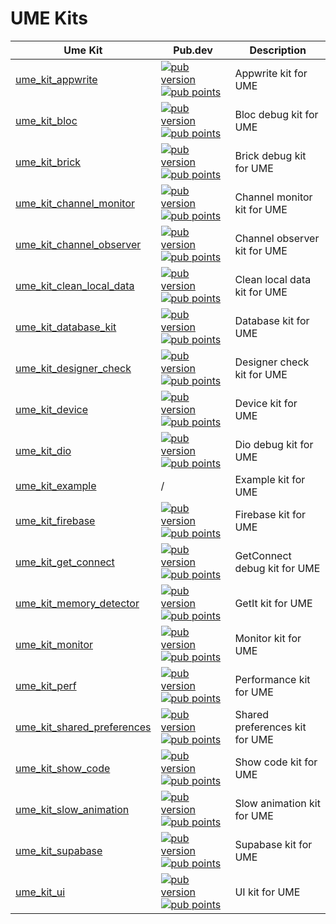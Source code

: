 # UME Kits

| Ume Kit                                                             | Pub.dev                                                                                                                                                                                                                                                                   | Description                    |
| ------------------------------------------------------------------- | ------------------------------------------------------------------------------------------------------------------------------------------------------------------------------------------------------------------------------------------------------------------------- | ------------------------------ |
| [ume_kit_appwrite](./packages/ume_kit_appwrite)                     | [![pub version](https://img.shields.io/pub/v/ume_kit_appwrite.svg)](https://pub.dev/packages/ume_kit_appwrite) [![pub points](https://img.shields.io/pub/points/ume_kit_appwrite.svg)](https://pub.dev/packages/ume_kit_appwrite)                                         | Appwrite kit for UME           |
| [ume_kit_bloc](./packages/ume_kit_bloc)                             | [![pub version](https://img.shields.io/pub/v/ume_kit_bloc.svg)](https://pub.dev/packages/ume_kit_bloc) [![pub points](https://img.shields.io/pub/points/ume_kit_bloc.svg)](https://pub.dev/packages/ume_kit_bloc)                                                         | Bloc debug kit for UME         |
| [ume_kit_brick](./packages/ume_kit_brick)                           | [![pub version](https://img.shields.io/pub/v/ume_kit_brick.svg)](https://pub.dev/packages/ume_kit_brick) [![pub points](https://img.shields.io/pub/points/ume_kit_brick.svg)](https://pub.dev/packages/ume_kit_brick)                                                     | Brick debug kit for UME        |
| [ume_kit_channel_monitor](./packages/ume_kit_channel_monitor)       | [![pub version](https://img.shields.io/pub/v/ume_kit_channel_monitor.svg)](https://pub.dev/packages/ume_kit_channel_monitor) [![pub points](https://img.shields.io/pub/points/ume_kit_channel_monitor.svg)](https://pub.dev/packages/ume_kit_channel_monitor)             | Channel monitor kit for UME    |
| [ume_kit_channel_observer](./packages/ume_kit_channel_observer)     | [![pub version](https://img.shields.io/pub/v/ume_kit_channel_observer.svg)](https://pub.dev/packages/ume_kit_channel_observer) [![pub points](https://img.shields.io/pub/points/ume_kit_channel_observer.svg)](https://pub.dev/packages/ume_kit_channel_observer)         | Channel observer kit for UME   |
| [ume_kit_clean_local_data](./packages/ume_kit_clean_local_data)     | [![pub version](https://img.shields.io/pub/v/ume_kit_clean_local_data.svg)](https://pub.dev/packages/ume_kit_clean_local_data) [![pub points](https://img.shields.io/pub/points/ume_kit_clean_local_data.svg)](https://pub.dev/packages/ume_kit_clean_local_data)         | Clean local data kit for UME   |
| [ume_kit_database_kit](./packages/ume_kit_database_kit)             | [![pub version](https://img.shields.io/pub/v/ume_kit_database_kit.svg)](https://pub.dev/packages/ume_kit_database_kit) [![pub points](https://img.shields.io/pub/points/ume_kit_database_kit.svg)](https://pub.dev/packages/ume_kit_database_kit)                         | Database kit for UME           |
| [ume_kit_designer_check](./packages/ume_kit_designer_check)         | [![pub version](https://img.shields.io/pub/v/ume_kit_designer_check.svg)](https://pub.dev/packages/ume_kit_designer_check) [![pub points](https://img.shields.io/pub/points/ume_kit_designer_check.svg)](https://pub.dev/packages/ume_kit_designer_check)                 | Designer check kit for UME     |
| [ume_kit_device](./packages/ume_kit_device)                         | [![pub version](https://img.shields.io/pub/v/ume_kit_device.svg)](https://pub.dev/packages/ume_kit_device) [![pub points](https://img.shields.io/pub/points/ume_kit_device.svg)](https://pub.dev/packages/ume_kit_device)                                                 | Device kit for UME             |
| [ume_kit_dio](./packages/ume_kit_dio)                               | [![pub version](https://img.shields.io/pub/v/ume_kit_dio.svg)](https://pub.dev/packages/ume_kit_dio) [![pub points](https://img.shields.io/pub/points/ume_kit_dio.svg)](https://pub.dev/packages/ume_kit_dio)                                                             | Dio debug kit for UME          |
| [ume_kit_example](./packages/ume_kit_example)                       | /                                                                                                                                                                                                                                                                         | Example kit for UME            |
| [ume_kit_firebase](./packages/ume_kit_firebase)                     | [![pub version](https://img.shields.io/pub/v/ume_kit_firebase.svg)](https://pub.dev/packages/ume_kit_firebase) [![pub points](https://img.shields.io/pub/points/ume_kit_firebase.svg)](https://pub.dev/packages/ume_kit_firebase)                                         | Firebase kit for UME           |
| [ume_kit_get_connect](./packages/ume_kit_get_connect)               | [![pub version](https://img.shields.io/pub/v/ume_kit_get_connect.svg)](https://pub.dev/packages/ume_kit_get_connect) [![pub points](https://img.shields.io/pub/points/ume_kit_get_connect.svg)](https://pub.dev/packages/ume_kit_get_connect)                             | GetConnect debug kit for UME   |
| [ume_kit_memory_detector](./packages/ume_kit_memory_detector)       | [![pub version](https://img.shields.io/pub/v/ume_kit_memory_detector.svg)](https://pub.dev/packages/ume_kit_memory_detector) [![pub points](https://img.shields.io/pub/points/ume_kit_memory_detector.svg)](https://pub.dev/packages/ume_kit_memory_detector)             | GetIt kit for UME              |
| [ume_kit_monitor](./packages/ume_kit_monitor)                       | [![pub version](https://img.shields.io/pub/v/ume_kit_monitor.svg)](https://pub.dev/packages/ume_kit_monitor) [![pub points](https://img.shields.io/pub/points/ume_kit_monitor.svg)](https://pub.dev/packages/ume_kit_monitor)                                             | Monitor kit for UME            |
| [ume_kit_perf](./packages/ume_kit_perf)                             | [![pub version](https://img.shields.io/pub/v/ume_kit_perf.svg)](https://pub.dev/packages/ume_kit_perf) [![pub points](https://img.shields.io/pub/points/ume_kit_perf.svg)](https://pub.dev/packages/ume_kit_perf)                                                         | Performance kit for UME        |
| [ume_kit_shared_preferences](./packages/ume_kit_shared_preferences) | [![pub version](https://img.shields.io/pub/v/ume_kit_shared_preferences.svg)](https://pub.dev/packages/ume_kit_shared_preferences) [![pub points](https://img.shields.io/pub/points/ume_kit_shared_preferences.svg)](https://pub.dev/packages/ume_kit_shared_preferences) | Shared preferences kit for UME |
| [ume_kit_show_code](./packages/ume_kit_show_code)                   | [![pub version](https://img.shields.io/pub/v/ume_kit_show_code.svg)](https://pub.dev/packages/ume_kit_show_code) [![pub points](https://img.shields.io/pub/points/ume_kit_show_code.svg)](https://pub.dev/packages/ume_kit_show_code)                                     | Show code kit for UME          |
| [ume_kit_slow_animation](./packages/ume_kit_slow_animation)         | [![pub version](https://img.shields.io/pub/v/ume_kit_slow_animation.svg)](https://pub.dev/packages/ume_kit_slow_animation) [![pub points](https://img.shields.io/pub/points/ume_kit_slow_animation.svg)](https://pub.dev/packages/ume_kit_slow_animation)                 | Slow animation kit for UME     |
| [ume_kit_supabase](./packages/ume_kit_supabase)                     | [![pub version](https://img.shields.io/pub/v/ume_kit_supabase.svg)](https://pub.dev/packages/ume_kit_supabase) [![pub points](https://img.shields.io/pub/points/ume_kit_supabase.svg)](https://pub.dev/packages/ume_kit_supabase)                                         | Supabase kit for UME           |
| [ume_kit_ui](./packages/ume_kit_ui)                                 | [![pub version](https://img.shields.io/pub/v/ume_kit_ui.svg)](https://pub.dev/packages/ume_kit_ui) [![pub points](https://img.shields.io/pub/points/ume_kit_ui.svg)](https://pub.dev/packages/ume_kit_ui)                                                                 | UI kit for UME                 |
